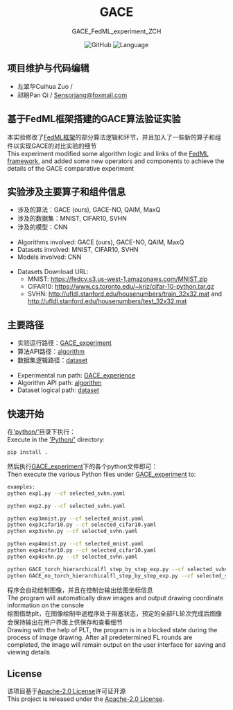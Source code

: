 <div align="center">
<h1 align="center">GACE</h1>
GACE_FedML_experiment_ZCH

![GitHub](https://img.shields.io/github/license/Sensorjang/GACE_FedML_experiment_ZCH-master)
![Language](https://img.shields.io/badge/Language-Python-blue)

</div>

## 项目维护与代码编辑

- 左翠华Cuihua Zuo / 
- 祁盼Pan Qi / Sensorjang@foxmail.com

## 基于FedML框架搭建的GACE算法验证实验

本实验修改了[FedML框架](FedML_README.md)的部分算法逻辑和环节，并且加入了一些新的算子和组件以实现GACE的对比实验的细节<br/>
This experiment modified some algorithm logic and links of the [FedML framework](FedML_README.md), and added some new operators and components to achieve the details of the GACE comparative experiment<br/>

## 实验涉及主要算子和组件信息

- 涉及的算法：GACE (ours), GACE-NO, QAIM, MaxQ
- 涉及的数据集：MNIST, CIFAR10, SVHN
- 涉及的模型：CNN
  <br/><br/>
- Algorithms involved: GACE (ours), GACE-NO, QAIM, MaxQ
- Datasets involved: MNIST, CIFAR10, SVHN
- Models involved: CNN
  <br/><br/>
- Datasets Download URL:<br/>
  - MNIST: https://fedcv.s3.us-west-1.amazonaws.com/MNIST.zip
  - CIFAR10: https://www.cs.toronto.edu/~kriz/cifar-10-python.tar.gz
  - SVHN: http://ufldl.stanford.edu/housenumbers/train_32x32.mat and http://ufldl.stanford.edu/housenumbers/test_32x32.mat

## 主要路径

- 实验运行路径：[GACE_experiment](python/examples/simulation/GACE_experiment)
- 算法API路径：[algorithm](python/fedml/simulation/sp)
- 数据集逻辑路径：[dataset](python/fedml/data)
  <br/><br/>
- Experimental run path: [GACE_experience](Python/examples/simulation/GACE_experience)
- Algorithm API path: [algorithm](Python/fedml/simulation/sp)
- Dataset logical path: [dataset](Python/fedml/data)

## 快速开始

在['python/'](python/)目录下执行：<br/>
Execute in the ['Python/'](Python/) directory:<br/>

```bash
pip install .
```

然后执行[GACE_experiment](python/examples/simulation/GACE_experiment)下的各个python文件即可：<br/>
Then execute the various Python files under [GACE_experiment](python/examples/simulation/GACE_experiment) to:<br/>

```bash
examples:
python exp1.py --cf selected_svhn.yaml

python exp2.py --cf selected_svhn.yaml

python exp3mnist.py --cf selected_mnist.yaml
python exp3cifar10.py --cf selected_cifar10.yaml
python exp3svhn.py --cf selected_svhn.yaml

python exp4mnist.py --cf selected_mnist.yaml
python exp4cifar10.py --cf selected_cifar10.yaml
python exp4svhn.py --cf selected_svhn.yaml

python GACE_torch_hierarchicalfl_step_by_step_exp.py --cf selected_svhn.yaml
python GACE_no_torch_hierarchicalfl_step_by_step_exp.py --cf selected_svhn.yaml
```

程序会自动绘制图像，并且在控制台输出绘图坐标信息<br/>
The program will automatically draw images and output drawing coordinate information on the console<br/>
绘图借助plt，在图像绘制中途程序处于阻塞状态，预定的全部FL轮次完成后图像会保持输出在用户界面上供保存和查看细节<br/>
Drawing with the help of PLT, the program is in a blocked state during the process of image drawing. After all predetermined FL rounds are completed, the image will remain output on the user interface for saving and viewing details<br/>

## License

该项目基于[Apache-2.0 License](LICENSE)许可证开源<br/>
This project is released under the [Apache-2.0 License](LICENSE).<br/>
